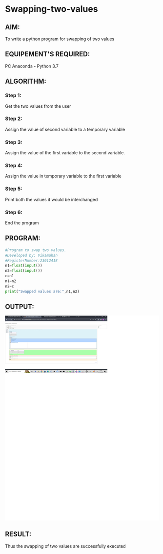# Swapping-two-values
## AIM:
To write a python program for swapping of two values
## EQUIPEMENT'S REQUIRED: 
PC
Anaconda - Python 3.7
## ALGORITHM: 
### Step 1:
Get the two values from the user
### Step 2: 
Assign the value of second variable to a temporary variable 
### Step 3: 
Assign the value of the first variable to the second variable.
### Step 4:  
Assign the value in temporary variable to the first variable
### Step 5: 
Print both the values it would be interchanged
### Step 6: 
End the program
## PROGRAM:
```py 
#Program to swap two values.
#Developed by: Vikamuhan
#RegisterNumber:23012418
n1=float(input())
n2=float(input())
c=n1
n1=n2
n2=c
print("Swapped values are:",n1,n2)
```

## OUTPUT:
![output](./vikamuhan%20lms%20exp%201.png)




## RESULT:
Thus the swapping of two values are successfully executed




